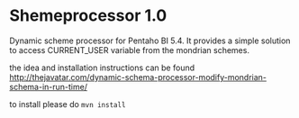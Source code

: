 # Shemeprocessor 1.0

Dynamic scheme processor for Pentaho BI 5.4.
It provides a simple solution to access CURRENT_USER variable from the mondrian schemes.

the idea and installation instructions can be found http://thejavatar.com/dynamic-schema-processor-modify-mondrian-schema-in-run-time/

to install please do `mvn install`


